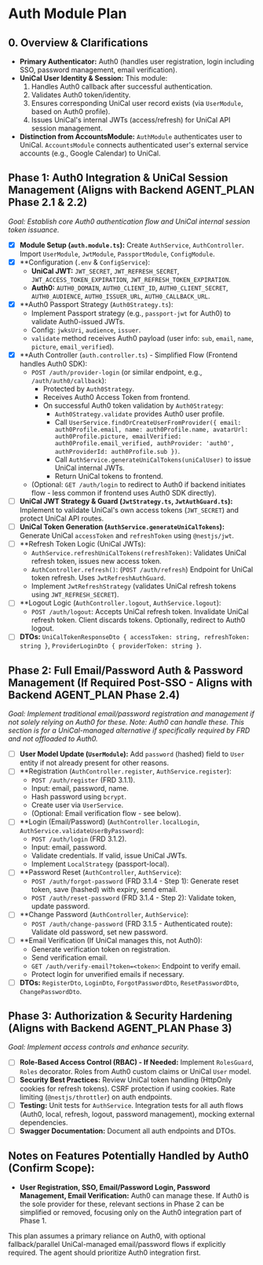 # Auth Module Plan

## 0. Overview & Clarifications
*   **Primary Authenticator:** Auth0 (handles user registration, login including SSO, password management, email verification).
*   **UniCal User Identity & Session:** This module:
    1.  Handles Auth0 callback after successful authentication.
    2.  Validates Auth0 token/identity.
    3.  Ensures corresponding UniCal user record exists (via `UserModule`, based on Auth0 profile).
    4.  Issues UniCal's internal JWTs (access/refresh) for UniCal API session management.
*   **Distinction from AccountsModule:** `AuthModule` authenticates user to UniCal. `AccountsModule` connects authenticated user's external service accounts (e.g., Google Calendar) to UniCal.

## Phase 1: Auth0 Integration & UniCal Session Management (Aligns with Backend AGENT_PLAN Phase 2.1 & 2.2)
*Goal: Establish core Auth0 authentication flow and UniCal internal session token issuance.*

*   [x] **Module Setup (`auth.module.ts`):** Create `AuthService`, `AuthController`. Import `UserModule`, `JwtModule`, `PassportModule`, `ConfigModule`.
*   [x] **Configuration (`.env` & `ConfigService`):
    *   **UniCal JWT:** `JWT_SECRET`, `JWT_REFRESH_SECRET`, `JWT_ACCESS_TOKEN_EXPIRATION`, `JWT_REFRESH_TOKEN_EXPIRATION`.
    *   **Auth0:** `AUTH0_DOMAIN`, `AUTH0_CLIENT_ID`, `AUTH0_CLIENT_SECRET`, `AUTH0_AUDIENCE`, `AUTH0_ISSUER_URL`, `AUTH0_CALLBACK_URL`.
*   [x] **Auth0 Passport Strategy (`Auth0Strategy.ts`):
    *   Implement Passport strategy (e.g., `passport-jwt` for Auth0) to validate Auth0-issued JWTs.
    *   Config: `jwksUri`, `audience`, `issuer`.
    *   `validate` method receives Auth0 payload (user info: `sub`, `email`, `name`, `picture`, `email_verified`).
*   [x] **Auth Controller (`auth.controller.ts`) - Simplified Flow (Frontend handles Auth0 SDK):
    *   `POST /auth/provider-login` (or similar endpoint, e.g., `/auth/auth0/callback`):
        *   Protected by `Auth0Strategy`.
        *   Receives Auth0 Access Token from frontend.
        *   On successful Auth0 token validation by `Auth0Strategy`:
            *   `Auth0Strategy.validate` provides Auth0 user profile.
            *   Call `UserService.findOrCreateUserFromProvider({ email: auth0Profile.email, name: auth0Profile.name, avatarUrl: auth0Profile.picture, emailVerified: auth0Profile.email_verified, authProvider: 'auth0', authProviderId: auth0Profile.sub })`.
            *   Call `AuthService.generateUniCalTokens(uniCalUser)` to issue UniCal internal JWTs.
            *   Return UniCal tokens to frontend.
    *   (Optional: `GET /auth/login` to redirect to Auth0 if backend initiates flow - less common if frontend uses Auth0 SDK directly).
*   [ ] **UniCal JWT Strategy & Guard (`JwtStrategy.ts`, `JwtAuthGuard.ts`):** Implement to validate UniCal's own access tokens (`JWT_SECRET`) and protect UniCal API routes.
*   [ ] **UniCal Token Generation (`AuthService.generateUniCalTokens`):** Generate UniCal `accessToken` and `refreshToken` using `@nestjs/jwt`.
*   [ ] **Refresh Token Logic (UniCal JWTs):
    *   `AuthService.refreshUniCalTokens(refreshToken)`: Validates UniCal refresh token, issues new access token.
    *   `AuthController.refresh()`: (`POST /auth/refresh`) Endpoint for UniCal token refresh. Uses `JwtRefreshAuthGuard`.
    *   Implement `JwtRefreshStrategy` (validates UniCal refresh tokens using `JWT_REFRESH_SECRET`).
*   [ ] **Logout Logic (`AuthController.logout`, `AuthService.logout`):
    *   `POST /auth/logout`: Accepts UniCal refresh token. Invalidate UniCal refresh token. Client discards tokens. Optionally, redirect to Auth0 logout.
*   [ ] **DTOs:** `UniCalTokenResponseDto { accessToken: string, refreshToken: string }`, `ProviderLoginDto { providerToken: string }`.

## Phase 2: Full Email/Password Auth & Password Management (If Required Post-SSO - Aligns with Backend AGENT_PLAN Phase 2.4)
*Goal: Implement traditional email/password registration and management if not solely relying on Auth0 for these.* 
*Note: Auth0 can handle these. This section is for a UniCal-managed alternative if specifically required by FRD and not offloaded to Auth0.*

*   [ ] **User Model Update (`UserModule`):** Add `password` (hashed) field to `User` entity if not already present for other reasons.
*   [ ] **Registration (`AuthController.register`, `AuthService.register`):
    *   `POST /auth/register` (FRD 3.1.1).
    *   Input: email, password, name.
    *   Hash password using `bcrypt`.
    *   Create user via `UserService`.
    *   (Optional: Email verification flow - see below).
*   [ ] **Login (Email/Password) (`AuthController.localLogin`, `AuthService.validateUserByPassword`):
    *   `POST /auth/login` (FRD 3.1.2).
    *   Input: email, password.
    *   Validate credentials. If valid, issue UniCal JWTs.
    *   Implement `LocalStrategy` (passport-local).
*   [ ] **Password Reset (`AuthController`, `AuthService`):
    *   `POST /auth/forgot-password` (FRD 3.1.4 - Step 1): Generate reset token, save (hashed) with expiry, send email.
    *   `POST /auth/reset-password` (FRD 3.1.4 - Step 2): Validate token, update password.
*   [ ] **Change Password (`AuthController`, `AuthService`):
    *   `POST /auth/change-password` (FRD 3.1.5 - Authenticated route): Validate old password, set new password.
*   [ ] **Email Verification (If UniCal manages this, not Auth0):
    *   Generate verification token on registration.
    *   Send verification email.
    *   `GET /auth/verify-email?token=<token>`: Endpoint to verify email.
    *   Protect login for unverified emails if necessary.
*   [ ] **DTOs:** `RegisterDto`, `LoginDto`, `ForgotPasswordDto`, `ResetPasswordDto`, `ChangePasswordDto`.

## Phase 3: Authorization & Security Hardening (Aligns with Backend AGENT_PLAN Phase 3)
*Goal: Implement access controls and enhance security.*

*   [ ] **Role-Based Access Control (RBAC) - If Needed:** Implement `RolesGuard`, `Roles` decorator. Roles from Auth0 custom claims or UniCal `User` model.
*   [ ] **Security Best Practices:** Review UniCal token handling (HttpOnly cookies for refresh tokens). CSRF protection if using cookies. Rate limiting (`@nestjs/throttler`) on auth endpoints.
*   [ ] **Testing:** Unit tests for `AuthService`. Integration tests for all auth flows (Auth0, local, refresh, logout, password management), mocking external dependencies.
*   [ ] **Swagger Documentation:** Document all auth endpoints and DTOs.

## Notes on Features Potentially Handled by Auth0 (Confirm Scope):
*   **User Registration, SSO, Email/Password Login, Password Management, Email Verification:** Auth0 can manage these. If Auth0 is the sole provider for these, relevant sections in Phase 2 can be simplified or removed, focusing only on the Auth0 integration part of Phase 1.

This plan assumes a primary reliance on Auth0, with optional fallback/parallel UniCal-managed email/password flows if explicitly required. The agent should prioritize Auth0 integration first.
